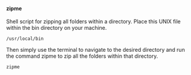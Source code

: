#### zipme

Shell script for zipping all folders within a directory. Place this UNIX file within the bin directory on your machine.

```
/usr/local/bin
```
Then simply use the terminal to navigate to the desired directory and run the command zipme to zip all the folders within that directory.

```
zipme
```
